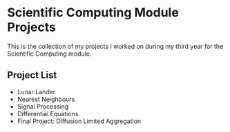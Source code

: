 # Scientific Computing Module Projects

This is the collection of my projects I worked on during my third year for the Scientific Computing module.

## Project List
* Lunar Lander
* Nearest Neighbours
* Signal Processing
* Differential Equations
* Final Project: Diffusion Limited Aggregation
